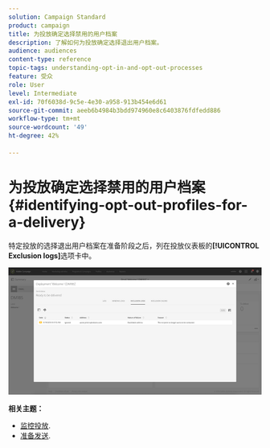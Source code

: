 ```yaml
---
solution: Campaign Standard
product: campaign
title: 为投放确定选择禁用的用户档案
description: 了解如何为投放确定选择退出用户档案。
audience: audiences
content-type: reference
topic-tags: understanding-opt-in-and-opt-out-processes
feature: 受众
role: User
level: Intermediate
exl-id: 70f6038d-9c5e-4e30-a958-913b454e6d61
source-git-commit: aeeb6b4984b3bdd974960e8c6403876fdfedd886
workflow-type: tm+mt
source-wordcount: '49'
ht-degree: 42%

---
```


# 为投放确定选择禁用的用户档案{#identifying-opt-out-profiles-for-a-delivery}

特定投放的选择退出用户档案在准备阶段之后，列在投放仪表板的&#x200B;**[!UICONTROL Exclusion logs]**&#x200B;选项卡中。

![](assets/exclusion_blocklisting.png)

**相关主题：**

* [监控投放](../../sending/using/monitoring-a-delivery.md#exclusion-logs).
* [准备发送](../../sending/using/preparing-the-send.md).
